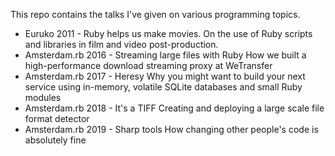 This repo contains the talks I've given on various programming topics.

* Euruko 2011 - Ruby helps us make movies.
  On the use of Ruby scripts and libraries in film and video post-production.
* Amsterdam.rb 2016 - Streaming large files with Ruby
  How we built a high-performance download streaming proxy at WeTransfer
* Amsterdam.rb 2017 - Heresy
  Why you might want to build your next service using in-memory, volatile
  SQLite databases and small Ruby modules
* Amsterdam.rb 2018 - It's a TIFF
  Creating and deploying a large scale file format detector
* Amsterdam.rb 2019 - Sharp tools
  How changing other people's code is absolutely fine